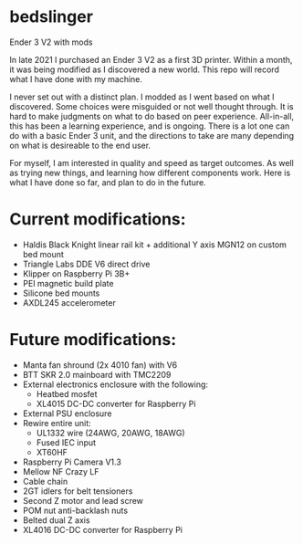 # bedslinger
Ender 3 V2 with mods

In late 2021 I purchased an Ender 3 V2 as a first 3D printer. Within a month, it was being modified as I discovered a new world. This repo will record what I have done with my machine.

I never set out with a distinct plan. I modded as I went based on what I discovered. Some choices were misguided or not well thought through. It is hard to make judgments on what to do based on peer experience. All-in-all, this has been a learning experience, and is ongoing. There is a lot one can do with a basic Ender 3 unit, and the directions to take are many depending on what is desireable to the end user.

For myself, I am interested in quality and speed as target outcomes. As well as trying new things, and learning how different components work. Here is what I have done so far, and plan to do in the future.

# Current modifications:
- Haldis Black Knight linear rail kit + additional Y axis MGN12 on custom bed mount
- Triangle Labs DDE V6 direct drive
- Klipper on Raspberry Pi 3B+
- PEI magnetic build plate
- Silicone bed mounts
- AXDL245 accelerometer

# Future modifications:
- Manta fan shround (2x 4010 fan) with V6
- BTT SKR 2.0 mainboard with TMC2209
- External electronics enclosure with the following:
  - Heatbed mosfet
  - XL4015 DC-DC converter for Raspberry Pi
- External PSU enclosure
- Rewire entire unit:
  - UL1332 wire (24AWG, 20AWG, 18AWG)
  - Fused IEC input
  - XT60HF
- Raspberry Pi Camera V1.3
- Mellow NF Crazy LF
- Cable chain
- 2GT idlers for belt tensioners
- Second Z motor and lead screw
- POM nut anti-backlash nuts
- Belted dual Z axis
- XL4016 DC-DC converter for Raspberry Pi
